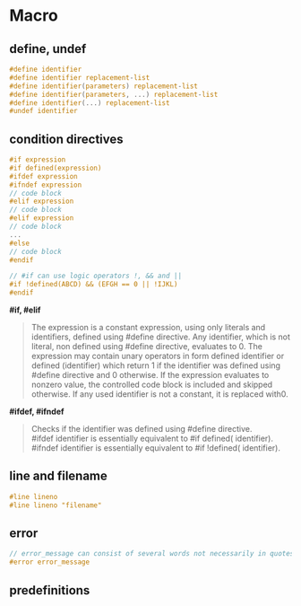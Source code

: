 
# Macro

## define, undef

```c
#define identifier 
#define identifier replacement-list
#define identifier(parameters) replacement-list
#define identifier(parameters, ...) replacement-list
#define identifier(...) replacement-list
#undef identifier
```

## condition directives
```c
#if expression
#if defined(expression)
#ifdef expression
#ifndef expression
// code block
#elif expression
// code block
#elif expression
// code block
...
#else
// code block
#endif

// #if can use logic operators !, && and ||
#if !defined(ABCD) && (EFGH == 0 || !IJKL)
#endif
```

**#if, #elif**

> The expression is a constant expression, using only literals and identifiers, defined using #define directive. 
  Any identifier, which is not literal, non defined using #define directive, evaluates to 0.
> The expression may contain unary operators in form defined identifier or defined (identifier) which return 1 
  if the identifier was defined using #define directive and 0 otherwise. If the expression evaluates to nonzero value, 
  the controlled code block is included and skipped otherwise. If any used identifier is not a constant, it is replaced with ​0​.

**#ifdef, #ifndef**

> Checks if the identifier was defined using #define directive.  
> #ifdef identifier is essentially equivalent to #if defined( identifier).  
> #ifndef identifier is essentially equivalent to #if !defined( identifier).  

## line and filename
```c
#line lineno
#line lineno "filename"
```

## error
```c
// error_message can consist of several words not necessarily in quotes
#error error_message 
```

## predefinitions
```c

```
